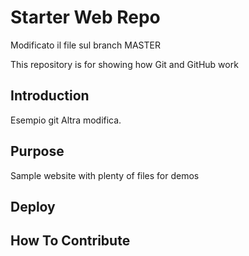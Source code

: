 # Starter Web Repo

Modificato il file sul branch MASTER

This repository is for showing how Git and GitHub work

## Introduction
Esempio git
Altra modifica.
## Purpose

Sample website with plenty of files for demos

## Deploy

## How To Contribute

